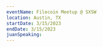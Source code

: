 ```yaml
---
eventName: Filecoin Meetup @ SXSW
location: Austin, TX
startDate: 3/15/2023
endDate: 3/15/2023
juanSpeaking: 
---
```

